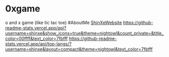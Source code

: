 # 0xgame
o and x game (like tic tac toe)
#AboutMe
[ShinXeWebsite](https://shinxe.cf)
https://github-readme-stats.vercel.app/api?username=shinxe&show_icons=true&theme=nightowl&count_private=&title_color=00ffff&text_color=7fbfff
https://github-readme-stats.vercel.app/api/top-langs/?username=shinxe&layout=compact&theme=nightowl&text_color=7fbfff